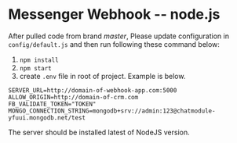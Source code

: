 # Messenger Webhook -- node.js

After pulled code from brand _master_, Please update configuration in `config/default.js` and then run following these command below:

1. `npm install`
2. `npm start`
3. create `.env` file in root of project. Example is below.
``` 
SERVER_URL=http://domain-of-webhook-app.com:5000
ALLOW_ORIGIN=http://domain-of-crm.com
FB_VALIDATE_TOKEN="TOKEN"
MONGO_CONNECTION_STRING=mongodb+srv://admin:123@chatmodule-yfuui.mongodb.net/test
```


The server should be installed latest of NodeJS version. 
